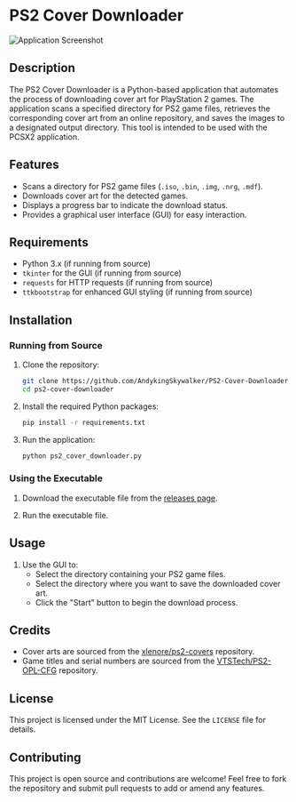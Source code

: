 # PS2 Cover Downloader

![Application Screenshot](https://i.imgur.com/ZW70463.jpeg)

## Description

The PS2 Cover Downloader is a Python-based application that automates the process of downloading cover art for PlayStation 2 games. The application scans a specified directory for PS2 game files, retrieves the corresponding cover art from an online repository, and saves the images to a designated output directory. This tool is intended to be used with the PCSX2 application.

## Features

- Scans a directory for PS2 game files (`.iso`, `.bin`, `.img`, `.nrg`, `.mdf`).
- Downloads cover art for the detected games.
- Displays a progress bar to indicate the download status.
- Provides a graphical user interface (GUI) for easy interaction.

## Requirements

- Python 3.x (if running from source)
- `tkinter` for the GUI (if running from source)
- `requests` for HTTP requests (if running from source)
- `ttkbootstrap` for enhanced GUI styling (if running from source)

## Installation

### Running from Source

1. Clone the repository:
    ```sh
    git clone https://github.com/AndykingSkywalker/PS2-Cover-Downloader.git
    cd ps2-cover-downloader
    ```

2. Install the required Python packages:
    ```sh
    pip install -r requirements.txt
    ```

3. Run the application:
    ```sh
    python ps2_cover_downloader.py
    ```

### Using the Executable

1. Download the executable file from the [releases page](https://github.com/AndykingSkywalker/PS2-Cover-Downloader/releases).

2. Run the executable file.

## Usage

1. Use the GUI to:
    - Select the directory containing your PS2 game files.
    - Select the directory where you want to save the downloaded cover art.
    - Click the "Start" button to begin the download process.

## Credits

- Cover arts are sourced from the [xlenore/ps2-covers](https://github.com/xlenore/ps2-covers) repository.
- Game titles and serial numbers are sourced from the [VTSTech/PS2-OPL-CFG](https://github.com/VTSTech/PS2-OPL-CFG/tree/master) repository.

## License

This project is licensed under the MIT License. See the `LICENSE` file for details.

## Contributing

This project is open source and contributions are welcome! Feel free to fork the repository and submit pull requests to add or amend any features.